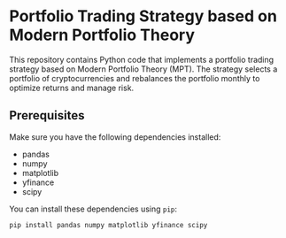 # Portfolio Trading Strategy based on Modern Portfolio Theory

This repository contains Python code that implements a portfolio trading strategy based on Modern Portfolio Theory (MPT). The strategy selects a portfolio of cryptocurrencies and rebalances the portfolio monthly to optimize returns and manage risk.

## Prerequisites

Make sure you have the following dependencies installed:

- pandas
- numpy
- matplotlib
- yfinance
- scipy

You can install these dependencies using `pip`:

```bash
pip install pandas numpy matplotlib yfinance scipy
